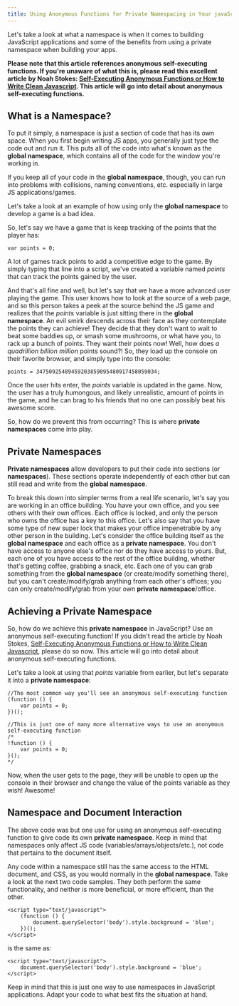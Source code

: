 ```yaml
---
title: Using Anonymous Functions for Private Namespacing in Your javaScript Apps
---
```

Let's take a look at what a namespace is when it comes to building JavaScript applications and some of the benefits from using a private namespace when building your apps.

**Please note that this article references anonymous self-executing functions. If you're unaware of what this is, please read this excellent article by Noah Stokes: [Self-Executing Anonymous Functions or How to Write Clean Javascript](http://esbueno.noahstokes.com/post/77292606977/self-executing-anonymous-functions-or-how-to-write). This article will go into detail about anonymous self-executing functions.**

## What is a Namespace?

To put it simply, a namespace is just a section of code that has its own space. When you first begin writing JS apps, you generally just type the code out and run it. This puts all of the code into what's known as the **global namespace**, which contains all of the code for the window you're working in.

If you keep all of your code in the **global namespace**, though, you can run into problems with collisions, naming conventions, etc. especially in large JS applications/games.

Let's take a look at an example of how using only the **global namespace** to develop a game is a bad idea.

So, let's say we have a game that is keep tracking of the points that the player has:

    var points = 0;

A lot of games track points to add a competitive edge to the game. By simply typing that line into a script, we've created a variable named _points_ that can track the points gained by the user.

And that's all fine and well, but let's say that we have a more advanced user playing the game. This user knows how to look at the source of a web page, and so this person takes a peek at the source behind the JS game and realizes that the _points_ variable is just sitting there in the **global namespace**. An evil smirk descends across their face as they contemplate the points they can achieve! They decide that they don't want to wait to beat some baddies up, or smash some mushrooms, or what have you, to rack up a bunch of points. They want their points now! Well, how does _a quadrillion billion million_ points sound?! So, they load up the console on their favorite browser, and simply type into the console:

    points = 34750925489459203859095480917458059034;

Once the user hits enter, the _points_ variable is updated in the game. Now, the user has a truly humongous, and likely unrealistic, amount of points in the game, and he can brag to his friends that no one can possibly beat his awesome score.

So, how do we prevent this from occurring? This is where **private namespaces** come into play.

## Private Namespaces

**Private namespaces** allow developers to put their code into sections (or **namespaces**). These sections operate independently of each other but can still read and write from the **global namespace**.

To break this down into simpler terms from a real life scenario, let's say you are working in an office building. You have your own office, and you see others with their own offices. Each office is locked, and only the person who owns the office has a key to this office. Let's also say that you have some type of new super lock that makes your office impenetrable by any other person in the building. Let's consider the office building itself as the **global namespace** and each office as a **private namespace**. You don't have access to anyone else's office nor do they have access to yours. But, each one of you have access to the rest of the office building, whether that's getting coffee, grabbing a snack, etc. Each one of you can grab something from the **global namespace** (or create/modify something there), but you can't create/modify/grab anything from each other's offices; you can only create/modify/grab from your own **private namespace**/office.

## Achieving a Private Namespace

So, how do we achieve this **private namespace** in JavaScript? Use an anonymous self-executing function! If you didn't read the article by Noah Stokes, [Self-Executing Anonymous Functions or How to Write Clean Javascript](http://esbueno.noahstokes.com/post/77292606977/self-executing-anonymous-functions-or-how-to-write), please do so now. This article will go into detail about anonymous self-executing functions.

Let's take a look at using that _points_ variable from earlier, but let's separate it into a **private namespace**:

    //The most common way you'll see an anonymous self-executing function
    (function () {
        var points = 0;
    })();

    //This is just one of many more alternative ways to use an anonymous self-executing function
    /*
    !function () {
        var points = 0;
    }();
    */

Now, when the user gets to the page, they will be unable to open up the console in their browser and change the value of the points variable as they wish! Awesome!

## Namespace and Document Interaction

The above code was but one use for using an anonymous self-executing function to give code its own **private namespace**. Keep in mind that namespaces only affect JS code (variables/arrays/objects/etc.), not code that pertains to the document itself.

Any code within a namespace still has the same access to the HTML document, and CSS, as you would normally in the **global namespace**. Take a look at the next two code samples. They both perform the same functionality, and neither is more beneficial, or more efficient, than the other.

    <script type="text/javascript">
        (function () {
            document.querySelector('body').style.background = 'blue';
        })();
    </script>

is the same as:

    <script type="text/javascript">
        document.querySelector('body').style.background = 'blue';
    </script>

Keep in mind that this is just one way to use namespaces in JavaScript applications. Adapt your code to what best fits the situation at hand.